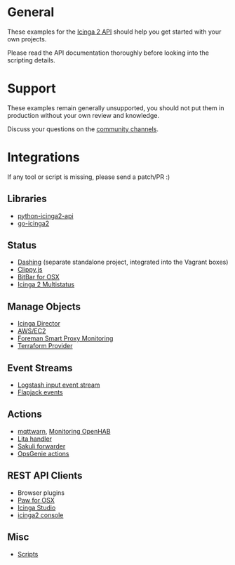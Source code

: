# General

These examples for the [Icinga 2 API](http://docs.icinga.org/icinga2/latest/doc/module/icinga2/chapter/icinga2-api#icinga2-api)
should help you get started with your own projects.

Please read the API documentation thoroughly before looking
into the scripting details.

# Support

These examples remain generally unsupported, you should not put them in
production without your own review and knowledge.

Discuss your questions on the [community channels](https://www.icinga.org/community/).

# Integrations

If any tool or script is missing, please send a patch/PR :)

## Libraries

* [python-icinga2-api](https://pypi.python.org/pypi/python-icinga2api)
* [go-icinga2](https://github.com/xert/go-icinga2)

## Status

* [Dashing](https://github.com/icinga/dashing-icinga2) (separate standalone project, integrated into the Vagrant boxes)
* [Clippy.js](clippy.js/)
* [BitBar for OSX](https://getbitbar.com/plugins/Dev/Icinga2/icinga2.24m.py)
* [Icinga 2 Multistatus](https://chrome.google.com/webstore/detail/icinga-multi-status/khabbhcojgkibdeipanmiphceeoiijal/related)

## Manage Objects

* [Icinga Director](https://www.icinga.org/products/icinga-web-2-modules/)
* [AWS/EC2](aws-ec2/)
* [Foreman Smart Proxy Monitoring](https://github.com/theforeman/smart_proxy_monitoring)
* [Terraform Provider](https://github.com/lrsmith/terraform-provider-icinga2)

## Event Streams

* [Logstash input event stream](https://github.com/bobapple/logstash-input-icinga_eventstream)
* [Flapjack events](https://github.com/sol1/flapjack-icinga2)

## Actions

* [mqttwarn](https://github.com/jpmens/mqttwarn#icinga2), [Monitoring OpenHAB](https://community.openhab.org/t/monitoring-openhab-using-icinga2/13461)
* [Lita handler](https://github.com/tuxmea/lita-icinga2)
* [Sakuli forwarder](http://sakuli.readthedocs.io/en/dev/forwarder-icinga2api/)
* [OpsGenie actions](https://www.opsgenie.com/docs/integrations/icinga2-integration)


## REST API Clients

* Browser plugins
* [Paw for OSX](https://luckymarmot.com)
* [Icinga Studio](http://docs.icinga.org/icinga2/latest/doc/module/icinga2/toc#!/icinga2/latest/doc/module/icinga2/chapter/icinga2-api#icinga2-api-clients-icinga-studio)
* [icinga2 console](http://docs.icinga.org/icinga2/latest/doc/module/icinga2/toc#!/icinga2/latest/doc/module/icinga2/chapter/icinga2-api#icinga2-api-clients-cli-console)

## Misc

* [Scripts](scripts/)

